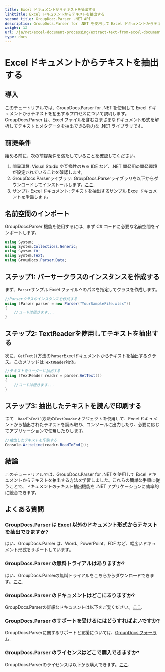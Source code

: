 ```yaml
---
title: Excel ドキュメントからテキストを抽出する
linktitle: Excel ドキュメントからテキストを抽出する
second_title: GroupDocs.Parser .NET API
description: GroupDocs.Parser for .NET を使用して Excel ドキュメントからテキストを抽出する方法を簡単な手順で学習します。
weight: 12
url: /ja/net/excel-document-processing/extract-text-from-excel-document/
type: docs
---
```

# Excel ドキュメントからテキストを抽出する

## 導入
このチュートリアルでは、GroupDocs.Parser for .NET を使用して Excel ドキュメントからテキストを抽出するプロセスについて説明します。GroupDocs.Parser は、Excel ファイルを含むさまざまなドキュメント形式を解析してテキストとメタデータを抽出できる強力な .NET ライブラリです。
## 前提条件
始める前に、次の前提条件を満たしていることを確認してください。
1. 開発環境: Visual Studio や互換性のある IDE など、.NET 開発用の開発環境が設定されていることを確認します。
2.  GroupDocs.Parserライブラリ: GroupDocs.Parserライブラリを以下からダウンロードしてインストールします。[ここ](https://releases.groupdocs.com/parser/net/).
3. サンプル Excel ドキュメント: テキストを抽出するサンプル Excel ドキュメントを準備します。

## 名前空間のインポート
GroupDocs.Parser 機能を使用するには、まず C# コードに必要な名前空間をインポートします。
```csharp
using System;
using System.Collections.Generic;
using System.IO;
using System.Text;
using GroupDocs.Parser.Data;
```
## ステップ1: パーサークラスのインスタンスを作成する
まず、`Parser`サンプル Excel ファイルへのパスを指定してクラスを作成します。
```csharp
//Parserクラスのインスタンスを作成する
using (Parser parser = new Parser("YourSampleFile.xlsx"))
{
    //コードは続きます...
}
```
## ステップ2: TextReaderを使用してテキストを抽出する
次に、`GetText()`方法の`Parser`Excelドキュメントからテキストを抽出するクラス。このメソッドは`TextReader`物体。
```csharp
//テキストをリーダーに抽出する
using (TextReader reader = parser.GetText())
{
    //コードは続きます...
}
```
## ステップ3: 抽出したテキストを読んで印刷する
さて、`ReadToEnd()`方法の`TextReader`オブジェクトを使用して、Excel ドキュメントから抽出されたテキストを読み取り、コンソールに出力したり、必要に応じてアプリケーションで使用したりします。
```csharp
//抽出したテキストを印刷する
Console.WriteLine(reader.ReadToEnd());
```

## 結論
このチュートリアルでは、GroupDocs.Parser for .NET を使用して Excel ドキュメントからテキストを抽出する方法を学習しました。これらの簡単な手順に従うことで、ドキュメントのテキスト抽出機能を .NET アプリケーションに効率的に統合できます。

## よくある質問
### GroupDocs.Parser は Excel 以外のドキュメント形式からテキストを抽出できますか?
はい、GroupDocs.Parser は、Word、PowerPoint、PDF など、幅広いドキュメント形式をサポートしています。
### GroupDocs.Parser の無料トライアルはありますか?
はい、GroupDocs.Parserの無料トライアルをこちらからダウンロードできます。[ここ](https://releases.groupdocs.com/).
### GroupDocs.Parser のドキュメントはどこにありますか?
 GroupDocs.Parserの詳細なドキュメントは以下をご覧ください。[ここ](https://tutorials.groupdocs.com/parser/net/).
### GroupDocs.Parser のサポートを受けるにはどうすればよいですか?
GroupDocs.Parserに関するサポートと支援については、[GroupDocs フォーラム](https://forum.groupdocs.com/c/parser/17).
### GroupDocs.Parser のライセンスはどこで購入できますか?
 GroupDocs.Parserのライセンスは以下から購入できます。[ここ](https://purchase.groupdocs.com/buy).